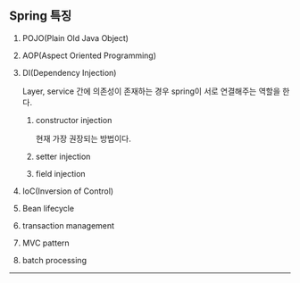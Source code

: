 ## Spring 특징

1. POJO(Plain Old Java Object)

2. AOP(Aspect Oriented Programming)

3. DI(Dependency Injection)

   Layer, service 간에 의존성이 존재하는 경우 spring이 서로 연결해주는 역할을 한다.

   1. constructor injection

      현재 가장 권장되는 방법이다.

   2. setter injection

   3. field injection

4. IoC(Inversion of Control)

5. Bean lifecycle

6. transaction management

7. MVC pattern

8. batch processing

---
